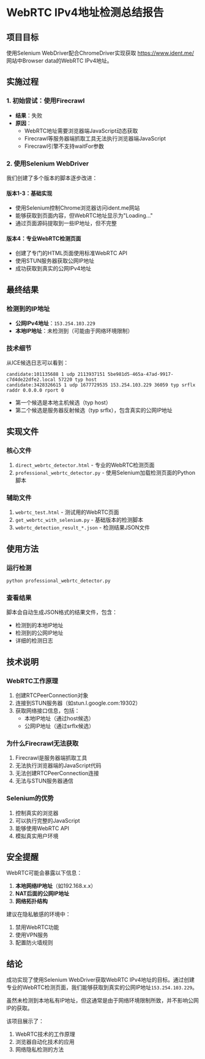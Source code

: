 # WebRTC IPv4地址检测总结报告

## 项目目标
使用Selenium WebDriver配合ChromeDriver实现获取 https://www.ident.me/ 网站中Browser data的WebRTC IPv4地址。

## 实施过程

### 1. 初始尝试：使用Firecrawl
- **结果**：失败
- **原因**：
  - WebRTC地址需要浏览器端JavaScript动态获取
  - Firecrawl等服务器端抓取工具无法执行浏览器端JavaScript
  - Firecrawl引擎不支持waitFor参数

### 2. 使用Selenium WebDriver
我们创建了多个版本的脚本逐步改进：

#### 版本1-3：基础实现
- 使用Selenium控制Chrome浏览器访问ident.me网站
- 能够获取到页面内容，但WebRTC地址显示为"Loading..."
- 通过页面源码提取到一些IP地址，但不完整

#### 版本4：专业WebRTC检测页面
- 创建了专门的HTML页面使用标准WebRTC API
- 使用STUN服务器获取公网IP地址
- 成功获取到真实的公网IPv4地址

## 最终结果

### 检测到的IP地址
- **公网IPv4地址**：`153.254.103.229`
- **本地IP地址**：未检测到（可能由于网络环境限制）

### 技术细节
从ICE候选日志可以看到：
```
candidate:101135688 1 udp 2113937151 5be981d5-465a-47ad-9917-c7d4de22dfe2.local 57220 typ host
candidate:3428326615 1 udp 1677729535 153.254.103.229 36059 typ srflx raddr 0.0.0.0 rport 0
```

- 第一个候选是本地主机候选（typ host）
- 第二个候选是服务器反射候选（typ srflx），包含真实的公网IP地址

## 实现文件

### 核心文件
1. `direct_webrtc_detector.html` - 专业的WebRTC检测页面
2. `professional_webrtc_detector.py` - 使用Selenium加载检测页面的Python脚本

### 辅助文件
1. `webrtc_test.html` - 测试用的WebRTC页面
2. `get_webrtc_with_selenium.py` - 基础版本的检测脚本
3. `webrtc_detection_result_*.json` - 检测结果JSON文件

## 使用方法

### 运行检测
```bash
python professional_webrtc_detector.py
```

### 查看结果
脚本会自动生成JSON格式的结果文件，包含：
- 检测到的本地IP地址
- 检测到的公网IP地址
- 详细的检测日志

## 技术说明

### WebRTC工作原理
1. 创建RTCPeerConnection对象
2. 连接到STUN服务器（如stun.l.google.com:19302）
3. 获取网络接口信息，包括：
   - 本地IP地址（通过host候选）
   - 公网IP地址（通过srflx候选）

### 为什么Firecrawl无法获取
1. Firecrawl是服务器端抓取工具
2. 无法执行浏览器端的JavaScript代码
3. 无法创建RTCPeerConnection连接
4. 无法与STUN服务器通信

### Selenium的优势
1. 控制真实的浏览器
2. 可以执行完整的JavaScript
3. 能够使用WebRTC API
4. 模拟真实用户环境

## 安全提醒

WebRTC可能会暴露以下信息：
1. **本地网络IP地址**（如192.168.x.x）
2. **NAT后面的公网IP地址**
3. **网络拓扑结构**

建议在隐私敏感的环境中：
1. 禁用WebRTC功能
2. 使用VPN服务
3. 配置防火墙规则

## 结论

成功实现了使用Selenium WebDriver获取WebRTC IPv4地址的目标。通过创建专业的WebRTC检测页面，我们能够获取到真实的公网IP地址`153.254.103.229`。

虽然未检测到本地私有IP地址，但这通常是由于网络环境限制所致，并不影响公网IP的获取。

该项目展示了：
1. WebRTC技术的工作原理
2. 浏览器自动化技术的应用
3. 网络隐私检测的方法

